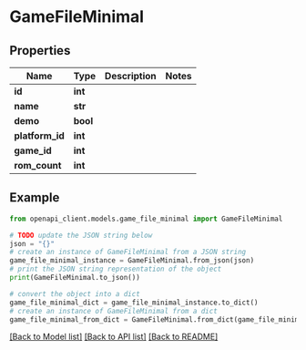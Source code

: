 # GameFileMinimal


## Properties

Name | Type | Description | Notes
------------ | ------------- | ------------- | -------------
**id** | **int** |  | 
**name** | **str** |  | 
**demo** | **bool** |  | 
**platform_id** | **int** |  | 
**game_id** | **int** |  | 
**rom_count** | **int** |  | 

## Example

```python
from openapi_client.models.game_file_minimal import GameFileMinimal

# TODO update the JSON string below
json = "{}"
# create an instance of GameFileMinimal from a JSON string
game_file_minimal_instance = GameFileMinimal.from_json(json)
# print the JSON string representation of the object
print(GameFileMinimal.to_json())

# convert the object into a dict
game_file_minimal_dict = game_file_minimal_instance.to_dict()
# create an instance of GameFileMinimal from a dict
game_file_minimal_from_dict = GameFileMinimal.from_dict(game_file_minimal_dict)
```
[[Back to Model list]](../README.md#documentation-for-models) [[Back to API list]](../README.md#documentation-for-api-endpoints) [[Back to README]](../README.md)


